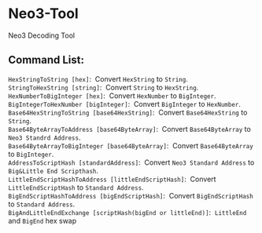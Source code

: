 # Neo3-Tool
Neo3 Decoding Tool

## Command List:

`HexStringToString [hex]`:&nbsp;&nbsp;Convert `HexString` to `String`.<br>
`StringToHexString [string]`:&nbsp;&nbsp;Convert `String` to `HexString`.<br>
`HexNumberToBigInteger [hex]`:&nbsp;&nbsp;Convert `HexNumber` to `BigInteger`.<br>
`BigIntegerToHexNumber [bigInteger]`:&nbsp;&nbsp;Convert `BigInteger` to `HexNumber`.<br>
`Base64HexStringToString [base64HexString]`:&nbsp;&nbsp;Convert `Base64HexString` to `String`.<br>
`Base64ByteArrayToAddress [base64ByteArray]`:&nbsp;&nbsp;Convert `Base64ByteArray` to `Neo3 Standrd Address`.<br>
`Base64ByteArrayToBigInteger [base64ByteArray]`:&nbsp;&nbsp;Convert `Base64ByteArray` to `BigInteger`.<br>
`AddressToScriptHash [standardAddress]`:&nbsp;&nbsp;Convert `Neo3 Standard Address` to `Big&Little End Scripthash`.<br>
`LittleEndScriptHashToAddress [littleEndScriptHash]`:&nbsp;&nbsp;Convert `LittleEndScriptHash` to `Standard Address`.<br>
`BigEndScriptHashToAddress [bigEndScriptHash]`:&nbsp;&nbsp;Convert `BigEndScriptHash` to `Standard Address`.<br>
`BigAndLittleEndExchange [scriptHash(bigEnd or littleEnd)]`:&nbsp;&nbsp;`LittleEnd` and `BigEnd` hex swap<br>
